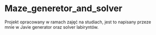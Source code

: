 # Maze_generetor_and_solver
Projekt opracowany w ramach zajęć na studiach, jest to napisany przeze mnie w Javie generator oraz solver labiryntów.
